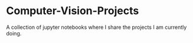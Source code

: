 # Computer-Vision-Projects
A collection of jupyter notebooks where I share the projects I am currently doing.

